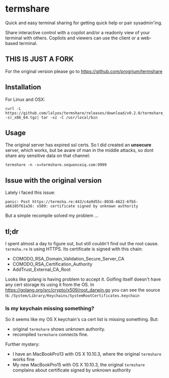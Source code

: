 # termshare

Quick and easy terminal sharing for getting quick help or pair sysadmin'ing. 

Share interactive control with a copilot and/or a readonly view of your terminal with others. Copilots and viewers can use the client or a web-based terminal.

## THIS IS JUST A FORK

For the original version please go to https://github.com/progrium/termshare

## Installation

For Linux and OSX:
```
curl -L https://github.com/lalyos/termshare/releases/download/v0.2.0/termshare_v0.2.0_$(uname -s)_x86_64.tgz| tar -xz -C /usr/local/bin
```

## Usage

The original server has expired ssl certs. So I did created an **unsecure** server, which works, but be avare of man in the middle attacks, so dont share any sensitive data on that channel:

```
termshare -n -s=termshare.sequenceiq.com:9999
```

## Issue with the original version

Lately i faced this issue:
```
panic: Post https://termsha.re:443/c4a9d55c-8038-4622-6fb5-a66105f61a36: x509: certificate signed by unknown authority
```

But a simple recompile solved my problem ...

## tl;dr

I spent almost a day to figure out, but still couldn't find out the root cause.
`termsha.re` is using HTTPS. Its certificate is signed with this chain:
- COMODO_RSA_Domain_Validation_Secure_Server_CA
- COMODO_RSA_Certification_Authority
- AddTrust_External_CA_Root

Looks like golang is having problem to accept it. Golfing itself doesn't have any cert storage its using 
it from the OS. In https://golang.org/src/crypto/x509/root_darwin.go you can see the source is: `/System/Library/Keychains/SystemRootCertificates.keychain`

### Is my keychain missing something?

So it seems like my OS X keychain's ca cert list is missing something. But:
- original `termshare` shows unknown authority.
- recompiled `termshare` connects fine.

Further mystery:
- I have an MacBookPro13 with OS X 10.10.3, where the original `termshare` works fine
- My new MacBookPro15 with OS X 10.10.3, the original `termshare` complains about  certificate signed by unknown authority
